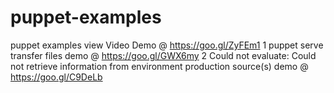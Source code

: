 # puppet-examples
puppet examples view Video Demo @ https://goo.gl/ZyFEm1
1 puppet serve transfer files   demo @ https://goo.gl/GWX6my
2 Could not evaluate: Could not retrieve information from environment production source(s)  demo @ https://goo.gl/C9DeLb
